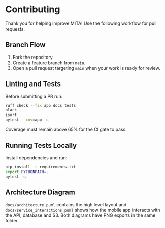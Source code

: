 # Contributing

Thank you for helping improve MITA! Use the following workflow for pull requests.

## Branch Flow

1. Fork the repository.
2. Create a feature branch from `main`.
3. Open a pull request targeting `main` when your work is ready for review.

## Linting and Tests

Before submitting a PR run:

```bash
ruff check --fix app docs tests
black .
isort .
pytest --cov=app -q
```

Coverage must remain above 65% for the CI gate to pass.

## Running Tests Locally

Install dependencies and run:

```bash
pip install -r requirements.txt
export PYTHONPATH=.
pytest -q
```

## Architecture Diagram

`docs/architecture.puml` contains the high level layout and
`docs/service_interactions.puml` shows how the mobile app interacts with the
API, database and S3. Both diagrams have PNG exports in the same folder.
